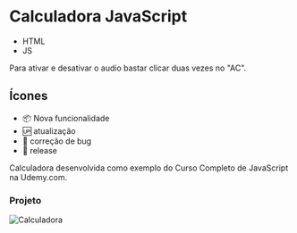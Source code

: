 # Calculadora JavaScript

- HTML
- JS

Para ativar e desativar o audio bastar clicar duas vezes no "AC".

## Ícones
- :package: Nova funcionalidade
- :up: atualização
- :lady_beetle: correção de bug
- :checkered_flag: release

Calculadora desenvolvida como exemplo do Curso Completo de JavaScript na Udemy.com.

### Projeto
![Calculadora](https://firebasestorage.googleapis.com/v0/b/hcode-com-br.appspot.com/o/calculadora-hcode.jpg?alt=media&token=5406aa3f-b965-401c-9b4e-654609c78b33)
